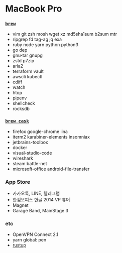 MacBook Pro
========

### [`brew`]
- vim git zsh mosh wget xz md5sha1sum b2sum mtr
- ripgrep fd tag-ag jq exa
- ruby node yarn python python3
- go dep
- gnu-tar gnupg
- zstd p7zip
- aria2
- terraform vault
- awscli kubectl
- cdiff
- watch
- htop
- pipenv
- shellcheck
- rocksdb

### [`brew cask`]
- firefox google-chrome iina
- iterm2 karabiner-elements insomniax
- jetbrains-toolbox
- docker
- visual-studio-code
- wireshark
- steam battle-net
- microsoft-office android-file-transfer

### App Store
- 카카오톡, LINE, 텔레그램
- 한컴오피스 한글 2014 VP 뷰어
- Magnet
- Garage Band, MainStage 3

### etc
- OpenVPN Connect 2.1
- yarn global: pen
- [rustup]

[rustup]: https://www.rust-lang.org/ko-KR/install.html
[`brew`]: http://brew.sh
[`brew cask`]: https://caskroom.github.io/
